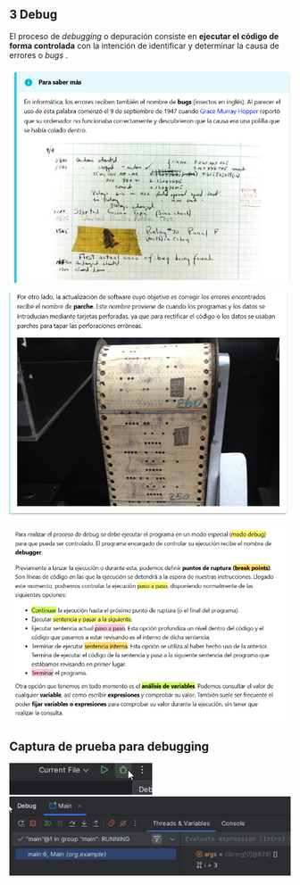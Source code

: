 ## 3 Debug

El proceso de *debugging* o depuración consiste en **ejecutar el código de forma controlada** con la intención de identificar y determinar la causa de errores o  *bugs* .

![1744627810596](image/3debug/1744627810596.png)

![1744627832449](image/3debug/1744627832449.png)

![1744627938424](image/3debug/1744627938424.png)


## Captura de prueba para debugging

![1744779702766](image/3debug/1744779702766.png) ![1744779781680](image/3debug/1744779781680.png)
